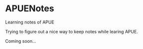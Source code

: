 # APUENotes
Learning notes of APUE

Trying to figure out a nice way to keep notes while learing APUE.

Coming soon...
